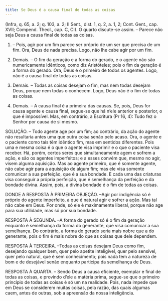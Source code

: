 ```yaml
---
title: Se Deus é a causa final de todas as coisas
---
```


(Infra, q. 65, a. 2; q. 103, a. 2; II Sent., dist. 1, q. 2, a. 1, 2; Cont. Gent., cap. XVII; Compend. Theol., cap. C, CI).
  O quarto discute-se assim. – Parece não seja Deus a causa final de todas as coisas.  

1. – Pois, agir por um fim parece ser próprio de um ser que precisa de um fim. Ora, Deus de nada precisa. Logo, não lhe cabe agir por um fim.  

2. Demais. – O fim da geração e a forma do gerado, e o agente não são numericamente idênticos, como diz Aristóteles; pois o fim da geração é a forma do gerado. Ora, Deus é o primeiro de todos os agentes. Logo, não é a causa final de todas as coisas. 

3. Demais. – Todas as coisas desejam o fim, mas nem todas desejam Deus, porque nem todas o conhecem. Logo, Deus não é o fim de todas as coisas.  

4. Demais. – A causa final é a primeira das causas. Se, pois, Deus for causa agente e causa final, segue-se que há n’ele anterior e posterior, o que é impossível.  Mas, em contrário, a Escritura (Pr 16, 4): Tudo fez o Senhor por causa de si mesmo.  

SOLUÇÃO. – Todo agente age por um fim; ao contrário, da ação do agente não resultaria antes uma que outra coisa senão pelo acaso. Ora, o agente e o paciente como tais têm idêntico fim, mas em sentidos diferentes. Pois uma e mesma coisa é o que o agente visa imprimir e o que o paciente visa receber. Há, porém, certos seres que simultaneamente agem e sofrem a ação, e são os agentes imperfeitos; e a esses convém que, mesmo no agir, visem alguma aquisição. Mas ao agente primeiro, que é somente agente, não cabe agir para a aquisição de algum fim; mas ele visa somente comunicar a sua perfeição, que é a sua bondade. E cada uma das criaturas visa conseguir a própria perfeição, que é semelhança da perfeição e da bondade divina. Assim, pois, a divina bondade é o fim de todas as coisas.  

DONDE A RESPOSTA À PRIMEIRA OBJEÇÃO. –Agir por indigência só é próprio do agente imperfeito, a que é natural agir e sofrer a ação. Mas tal não cabe em Deus. Por onde, só ele é maximamente liberal, porque não age para sua utilidade, mas só por sua bondade.  

RESPOSTA À SEGUNDA. –A forma do gerado só é o fim da geração enquanto é semelhança da forma do generante, que visa comunicar a sua semelhança. Do contrário, a forma do gerado seria mais nobre que a do generante, pois o fim é mais nobre do que as coisas que dele dependem.  

RESPOSTA À TERCEIRA. –Todas as coisas desejam Deus como fim, desejando qualquer bem, quer pelo apetite inteligível, quer pelo sensível, quer pelo natural, que é sem conhecimento; pois nada tem a natureza de bom e de desejável senão enquanto participa da semelhança de Deus.  

RESPOSTA À QUARTA. – Sendo Deus a causa eficiente, exemplar e final de todas as coisas, e provindo d’ele a matéria prima, segue-se que o primeiro princípio de todas as coisas é só um na realidade. Pois, nada impede que em Deus se considerem muitas coisas, pela razão, das quais algumas caem, antes de outras, sob a apreensão da nossa inteligência.